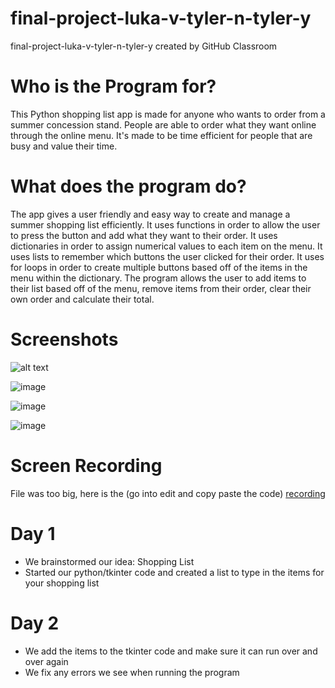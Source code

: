# final-project-luka-v-tyler-n-tyler-y
final-project-luka-v-tyler-n-tyler-y created by GitHub Classroom
# Who is the Program for?
This Python shopping list app is made for anyone who wants to order from a summer concession stand. People are able to order what they want online through the online menu. It's made to be time efficient for people that are busy and value their time.

# What does the program do?
The app gives a user friendly and easy way to create and manage a summer shopping list efficiently. It uses functions in order to allow the user to press the button and add what they want to their order. It uses dictionaries in order to assign numerical values to each item on the menu. It uses lists to remember which buttons the user clicked for their order. It uses for loops in order to create multiple buttons based off of the items in the menu within the dictionary. The program allows the user to add items to their list based off of the menu, remove items from their order, clear their own order and calculate their total.

# Screenshots
![alt text](https://github.com/user-attachments/assets/adf39381-94af-4da9-bc85-f16e95b191c0 "This shows the code working")

![image](https://github.com/user-attachments/assets/23cdc650-da48-45fb-a980-cbc8b8502a0e)

![image](https://github.com/user-attachments/assets/3a88b5b2-4f82-43a3-8597-4134f126a1f7)


![image](https://github.com/user-attachments/assets/70c88157-90fc-46f8-8d9c-e005b16a2a52)

# Screen Recording
File was too big, here is the (go into edit and copy paste the code)
[recording]([url](https://drive.google.com/file/d/1l28bQhc0XYp5dgRgjGw2YfrabJAhITez/view?usp=sharing)) 


# Day 1
- We brainstormed our idea: Shopping List
- Started our python/tkinter code and created a list to type in the items for your shopping list


# Day 2
- We add the items to the tkinter code and make sure it can run over and over again
- We fix any errors we see when running the program 
